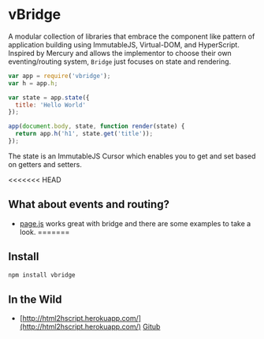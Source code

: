# vBridge

A modular collection of libraries that embrace the component like pattern of application building using ImmutableJS, Virtual-DOM, and HyperScript.  Inspired by Mercury and allows the implementor to choose their own eventing/routing system, `Bridge` just focuses on state and rendering.

``` js
var app = require('vbridge');
var h = app.h;

var state = app.state({
  title: 'Hello World' 
});

app(document.body, state, function render(state) {
  return app.h('h1', state.get('title'));
});
```

The state is an ImmutableJS Cursor which enables you to get and set based on getters and setters.

<<<<<<< HEAD
## What about events and routing?

* [page.js]() works great with bridge and there are some examples to take a look.
=======

## Install

``` js
npm install vbridge
```

## In the Wild

* [http://html2hscript.herokuapp.com/](http://html2hscript.herokuapp.com/) [Gitub](https://github.com/twilson63/html2hscript.herokuapp.com)
